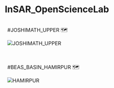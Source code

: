# InSAR_OpenScienceLab


<table>
<thead>
<tr>
<td>
  
#JOSHIMATH_UPPER 
🗺️

![JOSHIMATH_UPPER](https://github.com/1kaiser/InSAR_OpenScienceLab/blob/main/JOSHIMATH_UPPER.png)
</td>
</tr>
</tbody>
</table>

<table>
<thead>
<tr>
<td>
  
#BEAS_BASIN_HAMIRPUR 
🗺️

![HAMIRPUR](https://github.com/1kaiser/InSAR_OpenScienceLab/blob/main/HAMIRPUR.png)
</td>
</tr>
</tbody>
</table>
